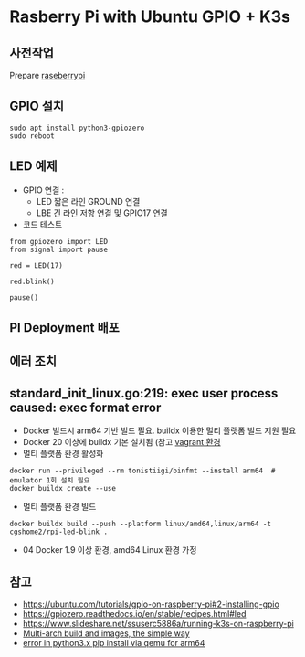# Rasberry Pi with Ubuntu GPIO + K3s

## 사전작업
Prepare [raseberrypi](raspberrypi.md)

## GPIO 설치
```
sudo apt install python3-gpiozero
sudo reboot
```
## LED 예제
- GPIO 연결 : 
  - LED 짧은 라인 GROUND 연결
  - LBE 긴 라인 저항 연결 및 GPIO17 연결
- 코드 테스트
```
from gpiozero import LED
from signal import pause

red = LED(17)

red.blink()

pause()
```

## PI Deployment 배포
## 에러 조치
## standard_init_linux.go:219: exec user process caused: exec format error 
- Docker 빌드시 arm64 기반 빌드 필요. buildx 이용한 멀티 플랫폼 빌드 지원 필요
- Docker 20 이상에 buildx 기본 설치됨 (참고 [vagrant 환경](https://github.com/GunSik2/k8s/blob/main/install/Vagrantfile-ubuntu20.04)
- 멀티 플랫폼 환경 활성화
```
docker run --privileged --rm tonistiigi/binfmt --install arm64  # emulator 1회 설치 필요
docker buildx create --use
```
- 멀티 플랫폼 환경 빌드
```
docker buildx build --push --platform linux/amd64,linux/arm64 -t cgshome2/rpi-led-blink .
```
- 04 Docker 1.9 이상 환경, amd64 Linux 환경 가정



## 참고
- https://ubuntu.com/tutorials/gpio-on-raspberry-pi#2-installing-gpio
- https://gpiozero.readthedocs.io/en/stable/recipes.html#led
- https://www.slideshare.net/ssuserc5886a/running-k3s-on-raspberry-pi
- [Multi-arch build and images, the simple way](https://www.docker.com/blog/multi-arch-build-and-images-the-simple-way/)
- [error in python3.x pip install via qemu for arm64](https://github.com/docker/buildx/issues/493)
